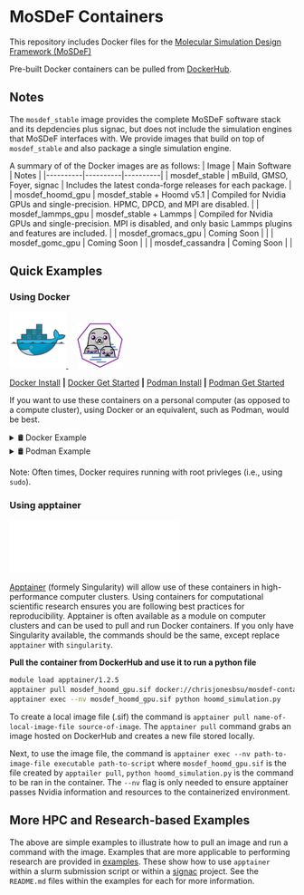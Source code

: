 # MoSDeF Containers
This repository includes Docker files for the [Molecular Simulation Design Framework (MoSDeF)](https://mosdef.org/)

Pre-built Docker containers can be pulled from [DockerHub](https://hub.docker.com/repository/docker/chrisjonesbsu/mosdef-containers/general).

## Notes
The `mosdef_stable` image provides the complete MoSDeF software stack and its depdencies plus signac, but does not include the simulation engines that MoSDeF interfaces with.
We provide images that build on top of `mosdef_stable` and also package a single simulation engine. 

A summary of of the Docker images are as follows:
| Image | Main Software | Notes |
|----------|----------|----------|
| mosdef_stable | mBuild, GMSO, Foyer, signac | Includes the latest conda-forge releases for each package. |
| mosdef_hoomd_gpu | mosdef_stable + Hoomd v5.1 | Compiled for Nvidia GPUs and single-precision. HPMC, DPCD, and MPI are disabled. |
| mosdef_lammps_gpu | mosdef_stable + Lammps | Compiled for Nvidia GPUs and single-precision. MPI is disabled, and only basic Lammps plugins and features are included. |
| mosdef_gromacs_gpu | Coming Soon | |
| mosdef_gomc_gpu | Coming Soon | |
| mosdef_cassandra | Coming Soon | |

## Quick Examples

### Using Docker
<a href="https://www.docker.com">
  <img src=".images/docker.png" width="100" />
</a>  
&nbsp; &nbsp; 
<a href="https://podman.io/">
  <img src=".images/podman.png" width="80" />
</a>


[Docker Install](https://docs.docker.com/engine/install) **|** [Docker Get Started](https://www.docker.com/get-started/) **|** [Podman Install](https://podman.io/docs/installation) **|** [Podman Get Started](https://podman.io/get-started)

If you want to use these containers on a personal computer (as opposed to a compute cluster), using Docker or an equivalent, such as Podman, would be best.  


<details>
<summary>🛢️ Docker Example</summary>

**Pull the container from DockerHub**

```bash
docker pull chrisjonesbsu/mosdef-containers:mosdef_stable-2025-04-02
```

**See docker images available locally**
```bash
docker images
```

**Start an interactive shell with the container**
```bash
docker run -it chrisjonesbsu/mosdef-containers:mosdef_stable-2025-04-02
```
</details> 

<details>
<summary>🛢️ Podman Example</summary>

**Pull the container from DockerHub**

```bash
docker pull chrisjonesbsu/mosdef-containers:mosdef_stable-2025-04-02
```

**See docker images available locally**
```bash
docker images
```

**Start an interactive shell with the container**
```bash
docker run -it chrisjonesbsu/mosdef-containers:mosdef_stable-2025-04-02
```
</details> 


Note: Often times, Docker requires running with root privleges (i.e., using `sudo`).


### Using apptainer
<img src=".images/apptainer.svg" width=300/>

[Apptainer](https://apptainer.org/) (formely Singularity) will allow use of these containers in high-performance computer clusters.
Using containers for computational scientific research ensures you are following best practices for reproducibility.
Apptainer is often available as a module on computer clusters and can be used to pull and run Docker containers. If you only have Singularity available, the commands should be the same, except replace `apptainer` with `singularity`.

**Pull the container from DockerHub and use it to run a python file**
```bash
module load apptainer/1.2.5
apptainer pull mosdef_hoomd_gpu.sif docker://chrisjonesbsu/mosdef-containers:mosdef_hoomd_gpu-2025-04-03
apptainer exec --nv mosdef_hoomd_gpu.sif python hoomd_simulation.py
```

To create a local image file (.sif) the command is `apptainer pull name-of-local-image-file source-of-image`.
The `apptainer pull` command grabs an image hosted on DockerHub and creates a new file stored locally.


Next, to use the image file, the command is `apptainer exec --nv path-to-image-file executable path-to-script` where `mosdef_hoomd_gpu.sif` is the file created by `apptailer pull`, `python hoomd_simulation.py` is the command to be ran in the container.
The `--nv` flag is only needed to ensure apptainer passes Nvidia information and resources to the containerized environment.

## More HPC and Research-based Examples 
The above are simple examples to illustrate how to pull an image and run a command with the image.
Examples that are more applicable to performing research are provided in [examples](examples).
These show how to use `apptainer` within a slurm submission script or within a [signac](https://docs.signac.io/en/latest/) project.
See the `README.md` files within the examples for each for more information.
